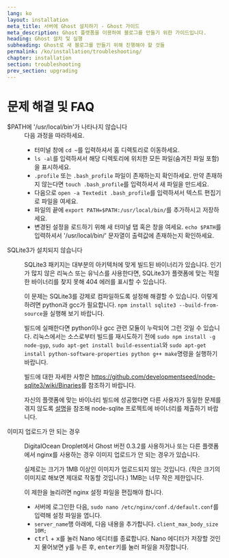 ```yaml
---
lang: ko
layout: installation
meta_title: 서버에 Ghost 설치하기 - Ghost 가이드
meta_description: Ghost 플랫폼을 이용하여 블로그를 만들기 위한 가이드입니다.
heading: Ghost 설치 및 실행
subheading: Ghost로 새 블로그를 만들기 위해 진행해야 할 것들
permalink: /ko/installation/troubleshooting/
chapter: installation
section: troubleshooting
prev_section: upgrading
---
```


# 문제 해결 및 FAQ <a id="troubleshooting"></a>

<dl>
    <dt id="export-path">$PATH에 '/usr/local/bin'가 나타나지 않습니다</dt>
    <dd>다음 과정을 따라하세요.
        <ul>
            <li>터미널 창에 <code>cd ~</code>를 입력하셔서 홈 디렉토리로 이동하세요.</li>
            <li><code>ls -al</code>를 입력하셔서 해당 디렉토리에 위치한 모든 파일(숨겨진 파일 포함)을 표시하세요.</li>
            <li><code class="path">.profile</code> 또는 <code class="path">.bash_profile</code> 파일이 존재하는지 확인하세요. 만약 존재하지 않는다면 <code>touch .bash_profile</code>를 입력하셔서 새 파일을 만드세요.</li>
            <li>다음으로 <code>open -a Textedit .bash_profile</code>를 입력하셔서 텍스트 편집기로 파일을 여세요.</li>
            <li>파일의 끝에 <code>export PATH=$PATH:/usr/local/bin/</code>를 추가하시고 저장하세요.</li>
            <li>변경된 설정을 로드하기 위해 새 터미널 탭 혹은 창을 여세요. <code>echo $PATH</code>를 입력하셔서 '/usr/local/bin/' 문자열이 출력값에 존재하는지 확인하세요.</li>
        </ul>
    </dd>
    <dt id="sqlite3-errors">SQLite3가 설치되지 않습니다</dt>
    <dd>
        <p>SQLite3 패키지는 대부분의 아키텍처에 맞게 빌드된 바이너리가 있습니다. 인기가 많지 않은 리눅스 또는 유닉스를 사용한다면, SQLite3가 플랫폼에 맞는 적절한 바이너리를 찾지 못해 404 에러를 표시할 수 있습니다.</p>
        <p>이 문제는 SQLite3를 강제로 컴파일하도록 설정해 해결할 수 있습니다. 이렇게 하려면 python과 gcc가 필요합니다. <code>npm install sqlite3 --build-from-source</code>을 실행해 보기 바랍니다.</p>
        <p>빌드에 실패한다면 python이나 gcc 관련 모듈이 누락되어 그런 것일 수 있습니다. 리눅스에서는 소스로부터 빌드를 재시도하기 전에 <code>sudo npm install -g node-gyp</code>, <code>sudo apt-get install build-essential</code>와 <code>sudo apt-get install python-software-properties python g++ make</code>명령을 실행하기 바랍니다.</p>
        <p>빌드에 대한 자세한 사항은 <a href="https://github.com/developmentseed/node-sqlite3/wiki/Binaries">https://github.com/developmentseed/node-sqlite3/wiki/Binaries</a>를 참조하기 바랍니다.</p>
        <p>자신의 플랫폼에 맞는 바이너리 빌드에 성공했다면 다른 사용자가 동일한 문제를 겪지 않도록 <a href="https://github.com/developmentseed/node-sqlite3/wiki/Binaries#creating-new-binaries">설명</a>을 참조해 node-sqlite 프로젝트에 바이너리를 제출하기 바랍니다.
    </dd>
    <dt id="image-uploads">이미지 업로드가 안 되는 경우</dt>
    <dd>
        <p>DigitalOcean Droplet에서 Ghost 버전 0.3.2를 사용하거나 또는 다른 플랫폼에서 nginx를 사용하는 경우 이미지 업로드가 안 되는 경우가 있습니다.</p>
        <p>실제로는 크기가 1MB 이상인 이미지가 업로드되지 않는 것입니다. (작은 크기의 이미지로 해보면 제대로 작동할 것입니다.) 1MB는 너무 작은 제한입니다.</p>
        <p>이 제한을 늘리려면 nginx 설정 파일을 편집해야 합니다.</p>
        <ul>
            <li>서버에 로그인한 다음, <code>sudo nano /etc/nginx/conf.d/default.conf</code>를 입력해 설정 파일을 엽니다.</li>
            <li><code>server_name</code>행 아래에, 다음 내용을 추가합니다. <code>client_max_body_size 10M;</code></li>
            <li><kbd>ctrl</kbd> + <kbd>x</kbd>를 눌러 Nano 에디터를 종료합니다. Nano 에디터가 저장할 것인지 물어보면 <kbd>y</kbd>를 누른 후, <kbd>enter</kbd>키를 눌러 파일을 저장합니다.</li>
        </ul>
    </dd>
</dl>

